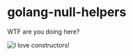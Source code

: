 # golang-null-helpers

WTF are you doing here?

![I love constructors!](https://robo3.ru/upload/resize_cache/iblock/696/690_600_15b975effe95207022b8f30d14c0e502b/58019_LEGO__Education_Creative_LEGO_DUPLO%20(2).jpg)
